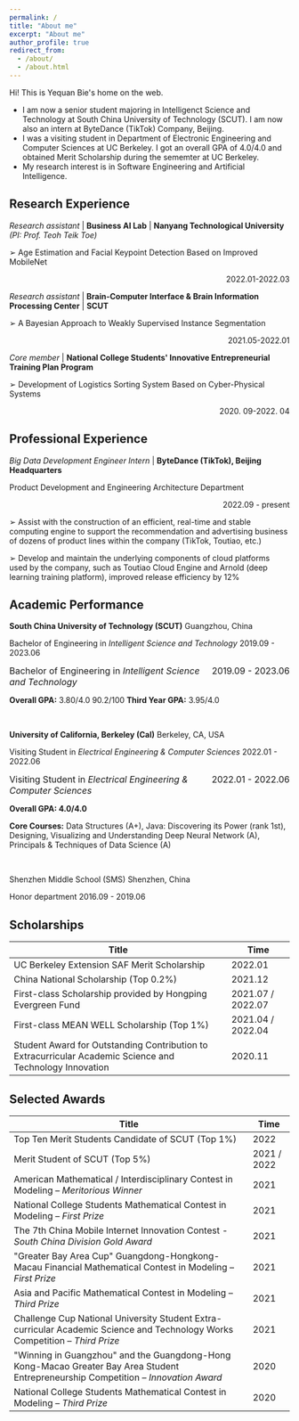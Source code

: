 ```yaml
---
permalink: /
title: "About me"
excerpt: "About me"
author_profile: true
redirect_from: 
  - /about/
  - /about.html
---
```




Hi! This is Yequan Bie's home on the web.



- I am now a senior student majoring in Intelligenct Science and Technology at South China University  of Technology (SCUT). I am now also an intern at ByteDance (TikTok) Company, Beijing. 
- I was a visiting student in Department of Electronic Engineering and Computer Sciences at UC Berkeley. I got an overall GPA of 4.0/4.0 and obtained Merit Scholarship during the sememter at UC Berkeley.
- My research interest is in Software Engineering and Artificial Intelligence.



## Research Experience

*Research assistant* &#124; **Business AI Lab** &#124; **Nanyang Technological University** *(PI: Prof. Teoh Teik Toe)*

➢ Age Estimation and Facial Keypoint Detection Based on Improved MobileNet   <p align="right" >2022.01-2022.03</p>



*Research assistant* &#124; **Brain-Computer Interface & Brain Information Processing Center** &#124; **SCUT**

➢ A Bayesian Approach to Weakly Supervised Instance Segmentation  <p align="right">2021.05-2022.01</p>



*Core member* &#124; **National College Students' Innovative Entrepreneurial Training Plan Program**

➢ Development of Logistics Sorting System Based on Cyber-Physical Systems   <p align="right" >2020. 09-2022. 04 </p>



## Professional Experience

*Big Data Development Engineer Intern* &#124; **ByteDance (TikTok), Beijing Headquarters**

Product Development and Engineering Architecture Department   <p align="right" >2022.09 - present</p>

➢ Assist with the construction of an efficient, real-time and stable computing engine to support the recommendation and advertising business of dozens of product lines within the company (TikTok, Toutiao, etc.)

➢ Develop and maintain the underlying components of cloud platforms used by the company, such as Toutiao Cloud Engine and Arnold (deep learning training platform), improved release efficiency by 12%



## Academic Performance

**South China University of Technology (SCUT)**     Guangzhou, China

Bachelor of Engineering in *Intelligent Science and Technology*    2019.09 - 2023.06

<div style="font-size:16px"><span style="float:right">2019.09 - 2023.06</span>Bachelor of Engineering in <i>Intelligent Science and Technology</i> </div>

**Overall GPA:** 3.80/4.0         90.2/100            **Third Year GPA:** 3.95/4.0 

<br/>



**University of California, Berkeley (Cal)**      Berkeley, CA, USA 

Visiting Student in *Electrical Engineering & Computer Sciences*    2022.01 - 2022.06

<div style="font-size:16px"><span style="float:right">2022.01 - 2022.06</span>Visiting Student in <i>Electrical Engineering & Computer Sciences</i> </div>

**Overall GPA: 4.0/4.0** 

**Core Courses:** Data Structures (A+), Java: Discovering its Power (rank 1st), Designing, Visualizing and Understanding Deep Neural Network (A), Principals & Techniques of Data Science (A)

<br/>



Shenzhen Middle School (SMS)  Shenzhen, China

Honor department                     2016.09 - 2019.06





## Scholarships

| Title                                                        | Time              |
| ------------------------------------------------------------ | ----------------- |
| UC Berkeley Extension SAF Merit Scholarship                  | 2022.01           |
| China National Scholarship (Top 0.2%)                        | 2021.12           |
| First-class Scholarship provided by Hongping Evergreen Fund  | 2021.07 / 2022.07 |
| First-class MEAN WELL Scholarship (Top 1%)                   | 2021.04 / 2022.04 |
| Student Award for Outstanding Contribution to Extracurricular Academic Science and Technology Innovation | 2020.11           |



## Selected Awards

| Title                                                        | Time        |
| ------------------------------------------------------------ | ----------- |
| Top Ten Merit Students Candidate of SCUT (Top 1%)            | 2022        |
| Merit Student of SCUT (Top 5%)                               | 2021 / 2022 |
| American Mathematical / Interdisciplinary Contest in Modeling – *Meritorious Winner* | 2021        |
| National College Students Mathematical Contest in Modeling – *First Prize* | 2021        |
| The 7th China Mobile Internet Innovation Contest - *South China Division Gold Award* | 2021        |
| "Greater Bay Area Cup" Guangdong-Hongkong-Macau Financial Mathematical Contest in Modeling – *First Prize* | 2021        |
| Asia and Pacific Mathematical Contest in Modeling – *Third Prize* | 2021        |
| Challenge Cup National University Student Extra-curricular Academic Science and Technology Works Competition – *Third Prize* | 2021        |
| "Winning in Guangzhou" and the Guangdong-Hong Kong-Macao Greater Bay Area Student Entrepreneurship Competition – *Innovation Award* | 2020        |
| National College Students Mathematical Contest in Modeling – *Third Prize* | 2020        |

